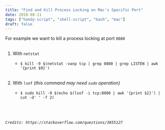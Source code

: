 ```yaml
---
title: "Find and Kill Process Locking on Mac's Specific Port"
date: 2018-08-11
tags: ["handy-script", "shell-script", "bash", "mac"]
draft: false
---
```


For example we want to kill a process locking at port `8080`<br/><br/>

1. With `netstat`

    * `$ kill -9 $(netstat -vanp tcp | grep 8080 | grep LISTEN | awk '{print $9}')`<br/><br/>

2. With `lsof` *(this command may need `sudo` operation)*

    * `$ sudo kill -9 $(echo $(lsof -i tcp:8080 | awk '{print $2}') | cut -d' ' -f 2)`

<br/><br/><br/>
*```Credits: https://stackoverflow.com/questions/3855127```*